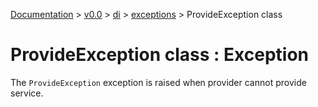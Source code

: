 [Documentation](/docs/documentation.md) >
 [v0.0](/docs/0.0/version.md) >
  [di](/docs/0.0/di/module.md) >
   [exceptions](/docs/0.0/di/exceptions/module.md) >
    ProvideException class

# ProvideException class : Exception

The `ProvideException` exception is raised when provider cannot provide service.
